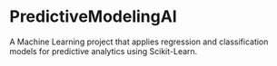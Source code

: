 # PredictiveModelingAI
A Machine Learning project that applies regression and classification models for predictive analytics using Scikit-Learn.
